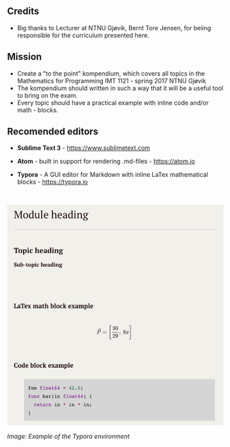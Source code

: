 ## Credits 
 - Big thanks to Lecturer at NTNU Gjøvik, Bernt Tore Jensen, for beiing responsible for the curriculum presented here.

## Mission
- Create a "to the point" kompendium, which covers all topics in the Mathematics for Programming IMT 1121 - spring 2017 NTNU Gjøvik
- The kompendium should written in such a way that it will be a useful tool to bring on the exam.
- Every topic should have a practical example with inline code and/or math - blocks.

## Recomended editors
- **Sublime Text 3** - https://www.sublimetext.com

- **Atom** - built in support for rendering .md-files - https://atom.io

- **Typora** - A GUI editor for Markdown with inline LaTex mathematical blocks - https://typora.io


  ​

![img](img/typora_example.png)

*Image: Example of the Typora environment*



